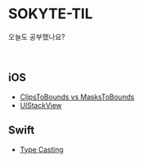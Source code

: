 # SOKYTE-TIL
오늘도 공부했나요?

<br>

## iOS

- [ClipsToBounds vs MasksToBounds](https://so-kyte.tistory.com/3)
- [UIStackView](https://so-kyte.tistory.com/10)


## Swift 
- [Type Casting](https://so-kyte.tistory.com/6)
